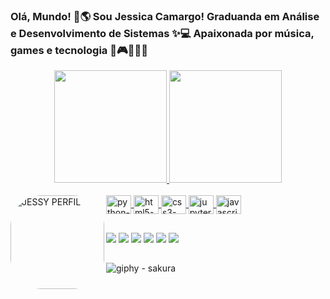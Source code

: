 ### Olá, Mundo! 👋🌎 Sou Jessica Camargo! Graduanda em Análise e Desenvolvimento de Sistemas ✨💻 Apaixonada por música, games e tecnologia 🎸🎮👩🏻‍💻

<div align="center">
  <a href="https://github.com/xJessicaCamargo">
  <img height="180em" src="https://github-readme-stats.vercel.app/api?username=xJessicaCamargo&show_icons=true&theme=outrun&include_all_commits=true&count_private=true"/>
  <img height="180em" src="https://github-readme-stats.vercel.app/api/top-langs/?username=xJessicaCamargo&layout=compact&langs_count=7&theme=outrun"/>
</div>
 
<div style="display: inline_block"><br>
   <img align="left" alt="JESSY PERFIL" height="150" style="border-radius:50px;" 
  src="https://instagram.fbhz2-1.fna.fbcdn.net/v/t51.2885-19/308354189_822515018751049_2353100337429495350_n.jpg?stp=dst-jpg_s150x150&_nc_ht=instagram.fbhz2-1.fna.fbcdn.net&_nc_cat=101&_nc_ohc=n_1i4O8U-6EAX-2RkzY&tn=CzD5dXDfmLH2Q6IO&edm=ACWDqb8BAAAA&ccb=7-5&oh=00_AT9iOy0kSoK1RPnWXbgQDEStUywSKAZRdMZay7KlP6Wp7g&oe=633A23D4&_nc_sid=1527a3">
  
  <img align="center" alt="python-original-JESS" height="30" width="40" src="https://cdn.jsdelivr.net/gh/devicons/devicon/icons/python/python-original.svg">
  <img align="center" alt="html5-plain-wordmark-JESS" height="30" width="40" src="https://cdn.jsdelivr.net/gh/devicons/devicon/icons/html5/html5-plain-wordmark.svg">
  <img align="center" alt="css3-plain-wordmark-JESS" height="30" width="40" src="https://cdn.jsdelivr.net/gh/devicons/devicon/icons/css3/css3-plain-wordmark.svg">
  <img align="center" alt="jupyter-original-wordmark-JESS" height="30" width="40" src="https://cdn.jsdelivr.net/gh/devicons/devicon/icons/jupyter/jupyter-original-wordmark.svg">
  <img align="center" alt="javascript-original-JESS" height="30" width="40" src="https://cdn.jsdelivr.net/gh/devicons/devicon/icons/javascript/javascript-original.svg">
</div>
  
  ##
 
<div> 
  <a href="https://www.linkedin.com/in/jessica-camargo0/" target="_blank"><img src="https://img.shields.io/badge/-LinkedIn-%230077B5?style=for-the-badge&logo=linkedin&logoColor=white" target="_blank"></a> 
  <a href="https://www.instagram.com/jessicabcamargo/" target="_blank"><img src="https://img.shields.io/badge/-Instagram-%23E4405F?style=for-the-badge&logo=instagram&logoColor=white" target="_blank"></a>
 	<a href="https://www.twitch.tv/jessicajonesj" target="_blank"><img src="https://img.shields.io/badge/Twitch-9146FF?style=for-the-badge&logo=twitch&logoColor=white"></a> 
  <a href = "mailto:jessicabcamargo@yahoo.com.br"><img src="https://img.shields.io/badge/-Gmail-%23333?style=for-the-badge&logo=gmail&logoColor=white" target="_blank"></a>
  <a href="https://www.deezer.com/br/profile/2764556482/loved" target="_blank"><img src="https://img.shields.io/badge/Deezer-FEAA2D?style=for-the-badge&logo=deezer&logoColor=white"></a> 
  <a href="https://www.youtube.com/channel/UCVw-xhVDRuwzfqrr_bD84Yg" target="_blank"><img src="https://img.shields.io/badge/YouTube-FF0000?style=for-the-badge&logo=youtube&logoColor=white" target="_blank"></a>
</div>

 ##
 
 ![giphy - sakura](https://user-images.githubusercontent.com/103798577/192622401-27112c9f-40a9-410f-8eb0-ed859f32dc6c.gif)

 

